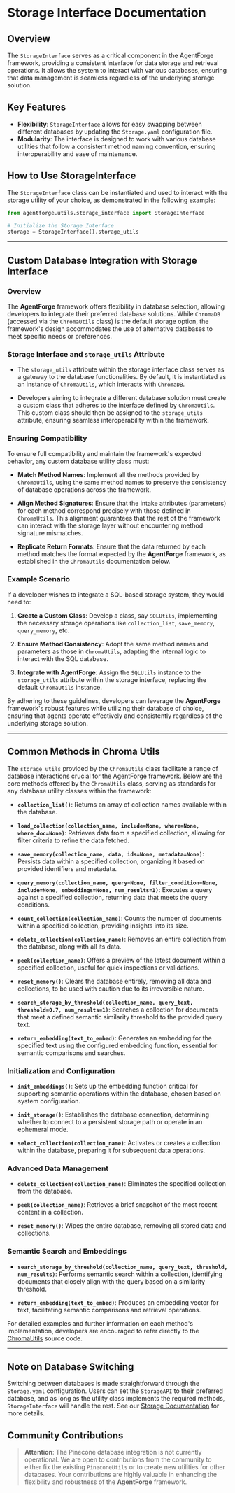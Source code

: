 # Storage Interface Documentation

## Overview

The `StorageInterface` serves as a critical component in the AgentForge framework, providing a consistent interface for data storage and retrieval operations. It allows the system to interact with various databases, ensuring that data management is seamless regardless of the underlying storage solution.

## Key Features

- **Flexibility**: `StorageInterface` allows for easy swapping between different databases by updating the `Storage.yaml` configuration file.
- **Modularity**: The interface is designed to work with various database utilities that follow a consistent method naming convention, ensuring interoperability and ease of maintenance.

## How to Use StorageInterface

The `StorageInterface` class can be instantiated and used to interact with the storage utility of your choice, as demonstrated in the following example:

```python
from agentforge.utils.storage_interface import StorageInterface

# Initialize the Storage Interface
storage = StorageInterface().storage_utils
```

---

## Custom Database Integration with Storage Interface

### Overview

The **AgentForge** framework offers flexibility in database selection, allowing developers to integrate their preferred database solutions. While `ChromaDB` (accessed via the `ChromaUtils` class) is the default storage option, the framework's design accommodates the use of alternative databases to meet specific needs or preferences.

### Storage Interface and `storage_utils` Attribute

- The `storage_utils` attribute within the storage interface class serves as a gateway to the database functionalities. By default, it is instantiated as an instance of `ChromaUtils`, which interacts with `ChromaDB`.
  
- Developers aiming to integrate a different database solution must create a custom class that adheres to the interface defined by `ChromaUtils`. This custom class should then be assigned to the `storage_utils` attribute, ensuring seamless interoperability within the framework.

### Ensuring Compatibility

To ensure full compatibility and maintain the framework's expected behavior, any custom database utility class must:

- **Match Method Names**: Implement all the methods provided by `ChromaUtils`, using the same method names to preserve the consistency of database operations across the framework.

- **Align Method Signatures**: Ensure that the intake attributes (parameters) for each method correspond precisely with those defined in `ChromaUtils`. This alignment guarantees that the rest of the framework can interact with the storage layer without encountering method signature mismatches.

- **Replicate Return Formats**: Ensure that the data returned by each method matches the format expected by the **AgentForge** framework, as established in the `ChromaUtils` documentation below.

### Example Scenario

If a developer wishes to integrate a SQL-based storage system, they would need to:

1. **Create a Custom Class**: Develop a class, say `SQLUtils`, implementing the necessary storage operations like `collection_list`, `save_memory`, `query_memory`, etc.

2. **Ensure Method Consistency**: Adopt the same method names and parameters as those in `ChromaUtils`, adapting the internal logic to interact with the SQL database.

3. **Integrate with AgentForge**: Assign the `SQLUtils` instance to the `storage_utils` attribute within the storage interface, replacing the default `ChromaUtils` instance.

By adhering to these guidelines, developers can leverage the **AgentForge** framework's robust features while utilizing their database of choice, ensuring that agents operate effectively and consistently regardless of the underlying storage solution.

---

## Common Methods in Chroma Utils

The `storage_utils` provided by the `ChromaUtils` class facilitate a range of database interactions crucial for the AgentForge framework. Below are the core methods offered by the `ChromaUtils` class, serving as standards for any database utility classes within the framework:

- **`collection_list()`**: Returns an array of collection names available within the database.

- **`load_collection(collection_name, include=None, where=None, where_doc=None)`**: Retrieves data from a specified collection, allowing for filter criteria to refine the data fetched.

- **`save_memory(collection_name, data, ids=None, metadata=None)`**: Persists data within a specified collection, organizing it based on provided identifiers and metadata.

- **`query_memory(collection_name, query=None, filter_condition=None, include=None, embeddings=None, num_results=1)`**: Executes a query against a specified collection, returning data that meets the query conditions.

- **`count_collection(collection_name)`**: Counts the number of documents within a specified collection, providing insights into its size.

- **`delete_collection(collection_name)`**: Removes an entire collection from the database, along with all its data.

- **`peek(collection_name)`**: Offers a preview of the latest document within a specified collection, useful for quick inspections or validations.

- **`reset_memory()`**: Clears the database entirely, removing all data and collections, to be used with caution due to its irreversible nature.

- **`search_storage_by_threshold(collection_name, query_text, threshold=0.7, num_results=1)`**: Searches a collection for documents that meet a defined semantic similarity threshold to the provided query text.

- **`return_embedding(text_to_embed)`**: Generates an embedding for the specified text using the configured embedding function, essential for semantic comparisons and searches.

### Initialization and Configuration

- **`init_embeddings()`**: Sets up the embedding function critical for supporting semantic operations within the database, chosen based on system configuration.

- **`init_storage()`**: Establishes the database connection, determining whether to connect to a persistent storage path or operate in an ephemeral mode.

- **`select_collection(collection_name)`**: Activates or creates a collection within the database, preparing it for subsequent data operations.

### Advanced Data Management

- **`delete_collection(collection_name)`**: Eliminates the specified collection from the database.

- **`peek(collection_name)`**: Retrieves a brief snapshot of the most recent content in a collection.

- **`reset_memory()`**: Wipes the entire database, removing all stored data and collections.

### Semantic Search and Embeddings

- **`search_storage_by_threshold(collection_name, query_text, threshold, num_results)`**: Performs semantic search within a collection, identifying documents that closely align with the query based on a similarity threshold.

- **`return_embedding(text_to_embed)`**: Produces an embedding vector for text, facilitating semantic comparisons and retrieval operations.

For detailed examples and further information on each method's implementation, developers are encouraged to refer directly to the [ChromaUtils](../../src/agentforge/utils/chroma_utils.py) source code.

---

## Note on Database Switching

Switching between databases is made straightforward through the `Storage.yaml` configuration.
Users can set the `StorageAPI` to their preferred database,
and as long as the utility class implements the required methods, `StorageInterface` will handle the rest.
See our [Storage Documentation](../Settings/Storage.md) for more details.

## Community Contributions

> **Attention**: The Pinecone database integration is not currently operational. We are open to contributions from the community to either fix the existing `PineconeUtils` or to create new utilities for other databases. Your contributions are highly valuable in enhancing the flexibility and robustness of the **AgentForge** framework.


